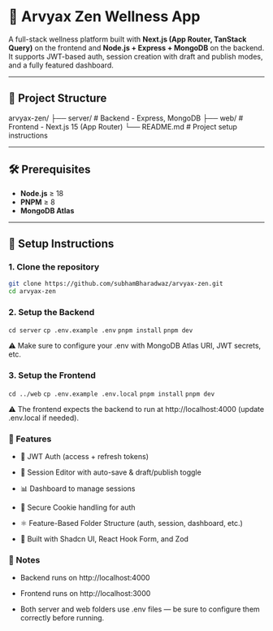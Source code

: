 # 🧘 Arvyax Zen Wellness App

A full-stack wellness platform built with **Next.js (App Router, TanStack Query)** on the frontend and **Node.js + Express + MongoDB** on the backend. It supports JWT-based auth, session creation with draft and publish modes, and a fully featured dashboard.

---

## 📁 Project Structure

arvyax-zen/
├── server/ # Backend - Express, MongoDB
├── web/ # Frontend - Next.js 15 (App Router)
└── README.md # Project setup instructions

---

## 🛠️ Prerequisites

- **Node.js** ≥ 18
- **PNPM** ≥ 8
- **MongoDB Atlas**

---

## 🔧 Setup Instructions

### 1. Clone the repository

```bash
git clone https://github.com/subhamBharadwaz/arvyax-zen.git
cd arvyax-zen
```

### 2. Setup the Backend

`cd server`
`cp .env.example .env`
`pnpm install`
`pnpm dev`

⚠️ Make sure to configure your .env with MongoDB Atlas URI, JWT secrets, etc.

### 3. Setup the Frontend

`cd ../web`
`cp .env.example .env.local`
`pnpm install`
`pnpm dev`

⚠️ The frontend expects the backend to run at http://localhost:4000 (update .env.local if needed).

### 🚀 Features

- 🔐 JWT Auth (access + refresh tokens)

- 📝 Session Editor with auto-save & draft/publish toggle

- 📊 Dashboard to manage sessions

- 🍪 Secure Cookie handling for auth

- ⚛️ Feature-Based Folder Structure (auth, session, dashboard, etc.)

- 💅 Built with Shadcn UI, React Hook Form, and Zod

### 📌 Notes

- Backend runs on http://localhost:4000

- Frontend runs on http://localhost:3000

- Both server and web folders use .env files — be sure to configure them correctly before running.
